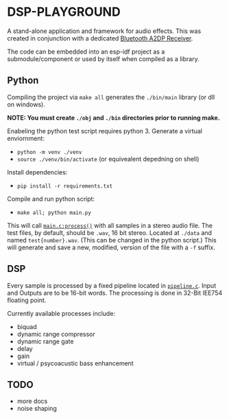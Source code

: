 # DSP-PLAYGROUND

A stand-alone application and framework for audio effects.
This was created in conjunction with a dedicated [Bluetooth A2DP Receiver](https://github.com/playduck/esp32-bluetooth-dsp).

The code can be embedded into an esp-idf project as a submodule/component or used by itself when compiled as a library.

## Python

Compiling the project via `make all` generates the `./bin/main` library (or dll on windows).

**NOTE: You must create `./obj` and `./bin` directories prior to running make.**

Enabeling the python test script requires python 3.
Generate a virtual enviornment:

- `python -m venv ./venv`
- `source ./venv/bin/activate` (or equivealent depedning on shell)

Install dependencies:

- `pip install -r requirements.txt`

Compile and run python script:

- `make all; python main.py`

This will call [`main.c:process()`](./src/main.c#L7) with all samples in a stereo audio file.
The test files, by default, should be `.wav`, 16 bit stereo. Located at `./data` and named `test{number}.wav`. (This can be changed in the python script.)
This will generate and save a new, modified, version of the file with a `-f` suffix.

## DSP

Every sample is processed by a fixed pipeline located in [`pipeline.c`](./src/pipeline.c).
Input and Outputs are to be 16-bit words.
The processing is done in 32-Bit IEE754 floating point.

Currently available processes include:
- biquad
- dynamic range compressor
- dynamic range gate
- delay
- gain
- virtual / psycoacustic bass enhancement

## TODO

- more docs
- noise shaping
